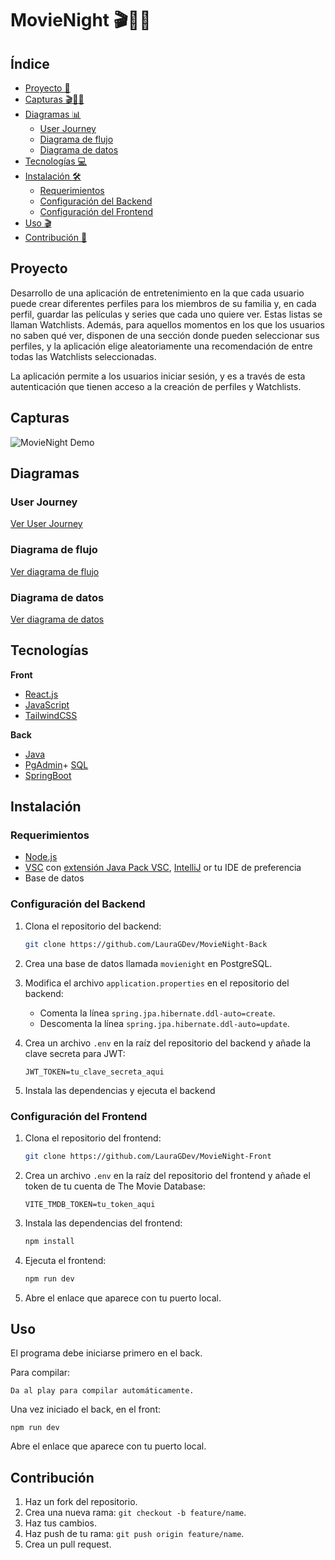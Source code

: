 # MovieNight 🎬🍿💜

## Índice
- [Proyecto 📝](#proyecto)
- [Capturas 🎬🍿💜](#capturas)
- [Diagramas 📊](#diagramas)
    - [User Journey](#user-journey)
    - [Diagrama de flujo](#diagrama-de-flujo)
    - [Diagrama de datos](#diagrama-de-datos)
- [Tecnologías 💻](#tecnologías)
- [Instalación 🛠️](#instalación)
    - [Requerimientos](#requerimientos)
    - [Configuración del Backend](#configuración-del-backend)
    - [Configuración del Frontend](#configuración-del-frontend)
- [Uso 🎬](#uso)
- [Contribución 🤝](#contribución)


## Proyecto
Desarrollo de una aplicación de entretenimiento en la que cada usuario puede crear diferentes perfiles para los miembros de su familia y, en cada perfil, guardar las películas y series que cada uno quiere ver. Estas listas se llaman Watchlists. Además, para aquellos momentos en los que los usuarios no saben qué ver, disponen de una sección donde pueden seleccionar sus perfiles, y la aplicación elige aleatoriamente una recomendación de entre todas las Watchlists seleccionadas.

La aplicación permite a los usuarios iniciar sesión, y es a través de esta autenticación que tienen acceso a la creación de perfiles y Watchlists.

## Capturas
![MovieNight Demo](https://github.com/user-attachments/assets/2498e441-ebca-4a8d-aff4-8efe3e0c35e0)

## Diagramas

### User Journey
[Ver User Journey](https://www.figma.com/board/buVjsRuDOaGSes8WQZTz8q/Userflow?node-id=0-1&node-type=CANVAS&t=yiLqRsjrYGBHnWDj-0)

### Diagrama de flujo
[Ver diagrama de flujo](https://www.figma.com/board/NpRra1k4BiQM8sa8Bk0dxE/Workflow-MovieNight?node-id=0-1&node-type=canvas&t=ObfcgA7bbP8enl2w-0)

### Diagrama de datos
[Ver diagrama de datos](https://www.figma.com/board/NpRra1k4BiQM8sa8Bk0dxE/Workflow-MovieNight?node-id=0-1&node-type=canvas&t=ObfcgA7bbP8enl2w-0) 

## Tecnologías

**Front**
- [React.js](https://react.dev/)
- [JavaScript](https://www.w3schools.com/js/js_intro.asp)
- [TailwindCSS](https://tailwindcss.com/)

**Back**
- [Java](https://www.java.com)
- [PgAdmin](https://www.pgadmin.org/)+ [SQL](https://www.w3schools.com/sql/default.asp)
- [SpringBoot](https://spring.io/projects/spring-boot)


## Instalación

### Requerimientos

- [Node.js](https://nodejs.org/en)
- [VSC](https://www.w3schools.com/java/java_intro.asp) con [extensión Java Pack VSC](vscjava.vscode-java-pack), [IntelliJ](https://www.jetbrains.com/es-es/idea/)  or tu IDE de preferencia
- Base de datos


### Configuración del Backend

1. Clona el repositorio del backend:
    ```bash
    git clone https://github.com/LauraGDev/MovieNight-Back
    ```

2. Crea una base de datos llamada `movienight` en PostgreSQL.

3. Modifica el archivo `application.properties` en el repositorio del backend:
    - Comenta la línea `spring.jpa.hibernate.ddl-auto=create`.
    - Descomenta la línea `spring.jpa.hibernate.ddl-auto=update`.

4. Crea un archivo `.env` en la raíz del repositorio del backend y añade la clave secreta para JWT:
    ```plaintext
    JWT_TOKEN=tu_clave_secreta_aqui
    ```

5. Instala las dependencias y ejecuta el backend

### Configuración del Frontend

1. Clona el repositorio del frontend:
    ```bash
    git clone https://github.com/LauraGDev/MovieNight-Front
    ```

2. Crea un archivo `.env` en la raíz del repositorio del frontend y añade el token de tu cuenta de The Movie Database:
    ```plaintext
    VITE_TMDB_TOKEN=tu_token_aqui
    ```

3. Instala las dependencias del frontend:
    ```bash
    npm install
    ```

4. Ejecuta el frontend:
    ```bash
    npm run dev
    ```

5. Abre el enlace que aparece con tu puerto local.

## Uso
El programa debe iniciarse primero en el back.

Para compilar:

```
Da al play para compilar automáticamente.

```

Una vez iniciado el back, en el front:

```
npm run dev
```

Abre el enlace que aparece con tu puerto local.


## Contribución

1. Haz un fork del repositorio.
2. Crea una nueva rama: `git checkout -b feature/name`.
3. Haz tus cambios.
4. Haz push de tu rama: `git push origin feature/name`.
5. Crea un pull request.



